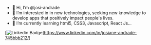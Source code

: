 - 👋 Hi, I’m @josi-andrade
- 👀 I’m interested in in new technologies, seeking new knowledge to develop apps that positively impact people's lives.
- 🌱 I’m currently learning html5, CSS3, Javascript, React Js...


[![Linkedin Badge](https://img.shields.io/badge/-LinkedIn-blue?style=flat-square&logo=Linkedin&logoColor=white&link=https://www.linkedin.com/in/josiane-andrade-745bbb212/)]https://www.linkedin.com/in/josiane-andrade-745bbb212/)

